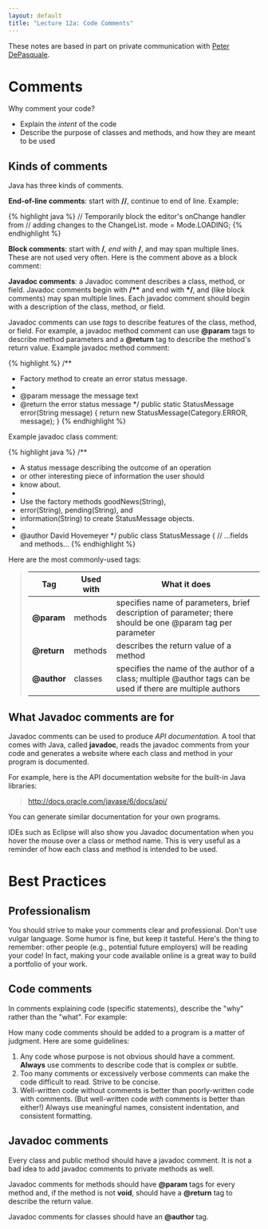 ```yaml
---
layout: default
title: "Lecture 12a: Code Comments"
---
```


These notes are based in part on private communication with [Peter DePasquale](http://www.tcnj.edu/~depasqua/).

Comments
========

Why comment your code?

-   Explain the *intent* of the code
-   Describe the purpose of classes and methods, and how they are meant to be used

Kinds of comments
-----------------

Java has three kinds of comments.

**End-of-line comments**: start with **//**, continue to end of line. Example:

{% highlight java %}
// Temporarily block the editor's onChange handler from
// adding changes to the ChangeList.
mode = Mode.LOADING;
{% endhighlight %}

**Block comments**: start with <b>/*</b>, end with <b>*/</b>, and may span multiple lines. These are not used very often. Here is the comment above as a block comment:

**Javadoc comments**: a Javadoc comment describes a class, method, or field. Javadoc comments begin with <b>/**</b> and end with <b>*/</b>, and (like block comments) may span multiple lines. Each javadoc comment should begin with a description of the class, method, or field.

Javadoc comments can use *tags* to describe features of the class, method, or field. For example, a javadoc method comment can use **@param** tags to describe method parameters and a **@return** tag to describe the method's return value. Example javadoc method comment:

{% highlight %}
/**
 * Factory method to create an error status message.
 *
 * @param message the message text
 * @return the error status message
 */
public static StatusMessage error(String message) {
        return new StatusMessage(Category.ERROR, message);
}
{% endhighlight %}

Example javadoc class comment:

{% highlight java %}
/**
 * A status message describing the outcome of an operation
 * or other interesting piece of information the user should
 * know about.
 *
 * Use the factory methods goodNews(String),
 * error(String), pending(String), and
 * information(String) to create StatusMessage objects.
 *
 * @author David Hovemeyer
 */
public class StatusMessage {
        // ...fields and methods...
{% endhighlight %}

Here are the most commonly-used tags:

> Tag  | Used with  | What it does
> ---  | ---------  | ------------
> **@param**  | methods  | specifies name of parameters, brief description of parameter; there should be one @param tag per parameter
> **@return**  | methods  | describes the return value of a method
> **@author**  | classes  | specifies the name of the author of a class; multiple @author tags can be used if there are multiple authors

What Javadoc comments are for
-----------------------------

Javadoc comments can be used to produce *API documentation*. A tool that comes with Java, called **javadoc**, reads the javadoc comments from your code and generates a website where each class and method in your program is documented.

For example, here is the API documentation website for the built-in Java libraries:

> <http://docs.oracle.com/javase/6/docs/api/>

You can generate similar documentation for your own programs.

IDEs such as Eclipse will also show you Javadoc documentation when you hover the mouse over a class or method name. This is very useful as a reminder of how each class and method is intended to be used.

Best Practices
==============

Professionalism
---------------

You should strive to make your comments clear and professional. Don't use vulgar language. Some humor is fine, but keep it tasteful. Here's the thing to remember: other people (e.g., potential future employers) will be reading your code! In fact, making your code available online is a great way to build a portfolio of your work.

Code comments
-------------

In comments explaining code (specific statements), describe the "why" rather than the "what". For example:

How many code comments should be added to a program is a matter of judgment. Here are some guidelines:

1.  Any code whose purpose is not obvious should have a comment. **Always** use comments to describe code that is complex or subtle.
2.  Too many comments or excessively verbose comments can make the code difficult to read. Strive to be concise.
3.  Well-written code without comments is better than poorly-written code with comments. (But well-written code *with* comments is better than either!) Always use meaningful names, consistent indentation, and consistent formatting.

Javadoc comments
----------------

Every class and public method should have a javadoc comment. It is not a bad idea to add javadoc comments to private methods as well.

Javadoc comments for methods should have **@param** tags for every method and, if the method is not **void**, should have a **@return** tag to describe the return value.

Javadoc comments for classes should have an **@author** tag.
